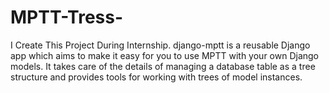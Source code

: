 # MPTT-Tress-
I Create This Project During Internship.
django-mptt is a reusable Django app which aims to make it easy for you to use MPTT with your own Django models. It takes care of the details of managing a database table as a tree structure and provides tools for working with trees of model instances.
